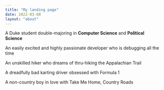```yaml
---
title: "My landing page"
date: 2022-03-08
layout: "about"
---
```


A Duke student double-majoring in **Computer Science** and **Political Science**

An easily excited and highly passionate developer who is debugging all the time

An unskilled hiker who dreams of thru-hiking the Appalachian Trail

A dreadfully bad karting driver obsessed with Formula 1

A non-country boy in love with Take Me Home, Country Roads


